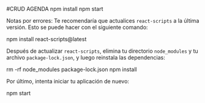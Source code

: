 #CRUD AGENDA
npm install
npm start

Notas por errores:
Te recomendaría que actualices `react-scripts` a la última versión. Esto se puede hacer con el siguiente comando:

npm install react-scripts@latest

Después de actualizar `react-scripts`, elimina tu directorio `node_modules` y tu archivo `package-lock.json`, y luego reinstala las dependencias:

rm -rf node_modules package-lock.json
npm install

Por último, intenta iniciar tu aplicación de nuevo:

npm start


